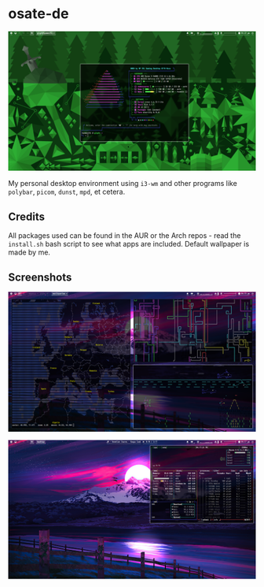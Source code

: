osate-de
========
![Image](screenshots/3.png)

My personal desktop environment using `i3-wm` and other programs like `polybar`, `picom`, `dunst`, `mpd`, et cetera.

Credits
-------
All packages used can be found in the AUR or the Arch repos - read the `install.sh` bash script to see what apps are included.
Default wallpaper is made by me.

Screenshots
-----------
![Image](screenshots/1.png "mapscii, pipes.sh, and asciiquarium")

![Image](screenshots/2.png)


